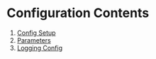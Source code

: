 # Configuration Contents

1. [Config Setup](configs.md)
2. [Parameters](parameters.md)
3. [Logging Config](logging.md)